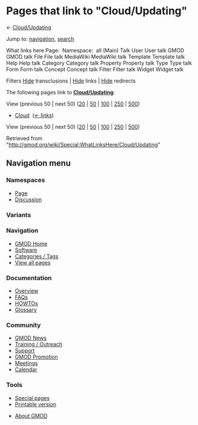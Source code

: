 <div id="mw-page-base" class="noprint">

</div>

<div id="mw-head-base" class="noprint">

</div>

<div id="content" class="mw-body" role="main">

<span id="top"></span>

<div id="mw-js-message" style="display:none;">

</div>



# <span dir="auto">Pages that link to "Cloud/Updating"</span>

<div id="bodyContent">

<div id="contentSub">

← [Cloud/Updating](/wiki/Cloud/Updating "Cloud/Updating")

</div>

<div id="jump-to-nav" class="mw-jump">

Jump to: [navigation](#mw-navigation), [search](#p-search)

</div>

<div id="mw-content-text">

What links here Page:  Namespace:  all (Main) Talk User User talk GMOD
GMOD talk File File talk MediaWiki MediaWiki talk Template Template talk
Help Help talk Category Category talk Property Property talk Type Type
talk Form Form talk Concept Concept talk Filter Filter talk Widget
Widget talk

Filters
[Hide](/mediawiki/index.php?title=Special:WhatLinksHere/Cloud/Updating&hidetrans=1 "Special:WhatLinksHere/Cloud/Updating")
transclusions \|
[Hide](/mediawiki/index.php?title=Special:WhatLinksHere/Cloud/Updating&hidelinks=1 "Special:WhatLinksHere/Cloud/Updating")
links \|
[Hide](/mediawiki/index.php?title=Special:WhatLinksHere/Cloud/Updating&hideredirs=1 "Special:WhatLinksHere/Cloud/Updating")
redirects

The following pages link to
**[Cloud/Updating](/wiki/Cloud/Updating "Cloud/Updating")**:

View (previous 50 \| next 50)
([20](/mediawiki/index.php?title=Special:WhatLinksHere/Cloud/Updating&limit=20 "Special:WhatLinksHere/Cloud/Updating")
\|
[50](/mediawiki/index.php?title=Special:WhatLinksHere/Cloud/Updating&limit=50 "Special:WhatLinksHere/Cloud/Updating")
\|
[100](/mediawiki/index.php?title=Special:WhatLinksHere/Cloud/Updating&limit=100 "Special:WhatLinksHere/Cloud/Updating")
\|
[250](/mediawiki/index.php?title=Special:WhatLinksHere/Cloud/Updating&limit=250 "Special:WhatLinksHere/Cloud/Updating")
\|
[500](/mediawiki/index.php?title=Special:WhatLinksHere/Cloud/Updating&limit=500 "Special:WhatLinksHere/Cloud/Updating"))

- [Cloud](/wiki/Cloud "Cloud") ‎ <span class="mw-whatlinkshere-tools">([←
  links](/mediawiki/index.php?title=Special:WhatLinksHere&target=Cloud "Special:WhatLinksHere"))</span>

View (previous 50 \| next 50)
([20](/mediawiki/index.php?title=Special:WhatLinksHere/Cloud/Updating&limit=20 "Special:WhatLinksHere/Cloud/Updating")
\|
[50](/mediawiki/index.php?title=Special:WhatLinksHere/Cloud/Updating&limit=50 "Special:WhatLinksHere/Cloud/Updating")
\|
[100](/mediawiki/index.php?title=Special:WhatLinksHere/Cloud/Updating&limit=100 "Special:WhatLinksHere/Cloud/Updating")
\|
[250](/mediawiki/index.php?title=Special:WhatLinksHere/Cloud/Updating&limit=250 "Special:WhatLinksHere/Cloud/Updating")
\|
[500](/mediawiki/index.php?title=Special:WhatLinksHere/Cloud/Updating&limit=500 "Special:WhatLinksHere/Cloud/Updating"))

</div>

<div class="printfooter">

Retrieved from
"<http://gmod.org/wiki/Special:WhatLinksHere/Cloud/Updating>"

</div>

<div id="catlinks" class="catlinks catlinks-allhidden">

</div>

<div class="visualClear">

</div>

</div>

</div>

<div id="mw-navigation">

## Navigation menu

<div id="mw-head">



<div id="left-navigation">

<div id="p-namespaces" class="vectorTabs" role="navigation"
aria-labelledby="p-namespaces-label">

### Namespaces

- <span id="ca-nstab-main"><a href="/wiki/Cloud/Updating" accesskey="c"
  title="View the content page [c]">Page</a></span>
- <span id="ca-talk"><a
  href="/mediawiki/index.php?title=Talk:Cloud/Updating&amp;action=edit&amp;redlink=1"
  accesskey="t"
  title="Discussion about the content page [t]">Discussion</a></span>

</div>

<div id="p-variants" class="vectorMenu emptyPortlet" role="navigation"
aria-labelledby="p-variants-label">

### 

### Variants[](#)

<div class="menu">

</div>

</div>

</div>

<div id="right-navigation">





</div>



</div>

</div>

</div>

<div id="mw-panel">

<div id="p-logo" role="banner">

<a href="/wiki/Main_Page"
style="background-image: url(http://gmod.org/images/GMOD-cogs.png);"
title="Visit the main page"></a>

</div>

<div id="p-Navigation" class="portal" role="navigation"
aria-labelledby="p-Navigation-label">

### Navigation

<div class="body">

- <span id="n-GMOD-Home">[GMOD Home](/wiki/Main_Page)</span>
- <span id="n-Software">[Software](/wiki/GMOD_Components)</span>
- <span id="n-Categories-.2F-Tags">[Categories /
  Tags](/wiki/Categories)</span>
- <span id="n-View-all-pages">[View all
  pages](/wiki/Special:AllPages)</span>

</div>

</div>

<div id="p-Documentation" class="portal" role="navigation"
aria-labelledby="p-Documentation-label">

### Documentation

<div class="body">

- <span id="n-Overview">[Overview](/wiki/Overview)</span>
- <span id="n-FAQs">[FAQs](/wiki/Category:FAQ)</span>
- <span id="n-HOWTOs">[HOWTOs](/wiki/Category:HOWTO)</span>
- <span id="n-Glossary">[Glossary](/wiki/Glossary)</span>

</div>

</div>

<div id="p-Community" class="portal" role="navigation"
aria-labelledby="p-Community-label">

### Community

<div class="body">

- <span id="n-GMOD-News">[GMOD News](/wiki/GMOD_News)</span>
- <span id="n-Training-.2F-Outreach">[Training /
  Outreach](/wiki/Training_and_Outreach)</span>
- <span id="n-Support">[Support](/wiki/Support)</span>
- <span id="n-GMOD-Promotion">[GMOD
  Promotion](/wiki/GMOD_Promotion)</span>
- <span id="n-Meetings">[Meetings](/wiki/Meetings)</span>
- <span id="n-Calendar">[Calendar](/wiki/Calendar)</span>

</div>

</div>

<div id="p-tb" class="portal" role="navigation"
aria-labelledby="p-tb-label">

### Tools

<div class="body">

- <span id="t-specialpages"><a href="/wiki/Special:SpecialPages" accesskey="q"
  title="A list of all special pages [q]">Special pages</a></span>
- <span id="t-print"><a
  href="/mediawiki/index.php?title=Special:WhatLinksHere/Cloud/Updating&amp;printable=yes"
  rel="alternate" accesskey="p"
  title="Printable version of this page [p]">Printable version</a></span>

</div>

</div>

</div>

</div>

<div id="footer" role="contentinfo">

- <span id="footer-places-about">[About
  GMOD](/wiki/GMOD:About "GMOD:About")</span>

<!-- -->






</div>
